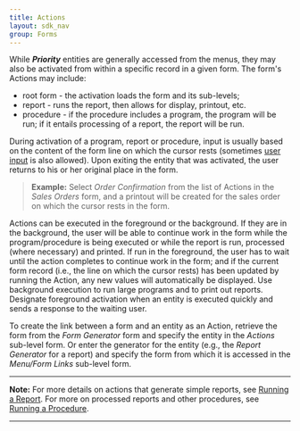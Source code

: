 ```yaml
---
title: Actions
layout: sdk_nav
group: Forms
---
```



While ***Priority*** entities are generally accessed from the menus,
they may also be activated from within a specific record in a given
form. The form's Actions may include:

-   root form - the activation loads the form and its sub-levels;
-   report - runs the report, then allows for display, printout, etc.
-   procedure - if the procedure includes a program, the program will
    be run; if it entails processing of a report, the report will be
    run.

During activation of a program, report or procedure, input is usually
based on the content of the form line on which the cursor rests
(sometimes [user input](User-Input-in-Procedures) is also
allowed). Upon exiting the entity that was activated, the user returns
to his or her original place in the form.

> **Example:** Select *Order Confirmation* from the list of Actions
>  in the *Sales Orders* form, and a printout will be created
> for the sales order on which the cursor rests in the form.

Actions can be executed in the foreground or the background.
If they are in the background, the user will be able to continue work in
the form while the program/procedure is being executed or while the
report is run, processed (where necessary) and printed. If run in the foreground, the user has to wait until the action completes to continue work in the form; and if the current form record
(i.e., the line on which the cursor rests) has been updated by running the Action, any new values will automatically be displayed. Use background execution to run large programs and to print out reports. Designate foreground activation when an entity is executed quickly and
sends a response to the waiting user.

To create the link between a form and an entity as an Action, retrieve the form from the *Form Generator* form and specify the entity in the *Actions* sub-level form. Or enter the
generator for the entity (e.g., the *Report Generator* for a report) and
specify the form from which it is accessed in the *Menu/Form Links*
sub-level form.

------------------------------------------------------------------------

**Note:** For more details on actions that generate simple reports, see
[Running a Report](Running-a-Report ). For more on processed
reports and other procedures, see [Running a
Procedure](Running-a-Procedure ).

------------------------------------------------------------------------
